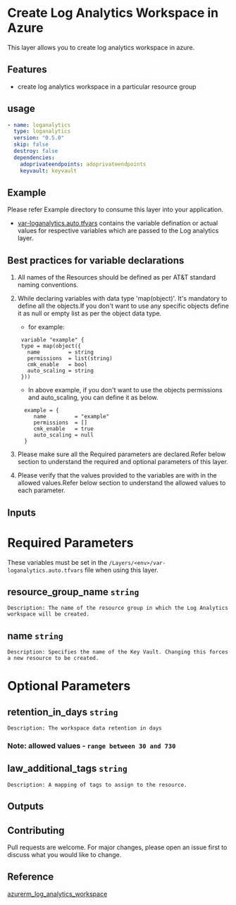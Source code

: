 # Create Log Analytics Workspace in Azure

This layer allows you to create log analytics workspace in azure.

## Features

- create log analytics workspace in a particular resource group

## usage

```yaml
- name: loganalytics
  type: loganalytics
  version: "0.5.0"
  skip: false
  destroy: false
  dependencies:
    adoprivateendpoints: adoprivateendpoints
    keyvault: keyvault
```

## Example

Please refer Example directory to consume this layer into your application.

- [var-loganalytics.auto.tfvars](./var-loganalytics.auto.tfvars) contains the variable defination or actual values for respective variables which are passed to the Log analytics layer.

## Best practices for variable declarations

1.  All names of the Resources should be defined as per AT&T standard naming conventions.
2.  While declaring variables with data type 'map(object)'. It's mandatory to define all the objects.If you don't want to use any specific objects define it as null or empty list as per the object data type.

    - for example:

    ```hcl
     variable "example" {
     type = map(object({
       name         = string
       permissions  = list(string)
       cmk_enable   = bool
       auto_scaling = string
     }))
    ```

    - In above example, if you don't want to use the objects permissions and auto_scaling, you can define it as below.

    ```hcl
      example = {
         name         = "example"
         permissions  = []
         cmk_enable   = true
         auto_scaling = null
      }
    ```

3.  Please make sure all the Required parameters are declared.Refer below
    section to understand the required and optional parameters of this layer.

4.  Please verify that the values provided to the variables are with in the allowed values.Refer below section to understand the allowed values to each parameter.

## Inputs

# **Required Parameters**

These variables must be set in the `/Layers/<env>/var-loganalytics.auto.tfvars` file when using this layer.

## resource_group_name `string`

    Description: The name of the resource group in which the Log Analytics workspace will be created.

## name `string`

    Description: Specifies the name of the Key Vault. Changing this forces a new resource to be created.

# **Optional Parameters**

## retention_in_days `string`

    Description: The workspace data retention in days

### Note: allowed values - `range between 30 and 730`

## law_additional_tags `string`

    Description: A mapping of tags to assign to the resource.

## Outputs

## Contributing

Pull requests are welcome. For major changes, please open an issue first to discuss what you would like to change.

## Reference

[azurerm_log_analytics_workspace](https://www.terraform.io/docs/providers/azurerm/r/log_analytics_workspace.html) <br />
